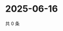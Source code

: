 # 2025-06-16

共 0 条

<!-- BEGIN ZHIHUVIDEO -->
<!-- 最后更新时间 Mon Jun 16 2025 17:14:30 GMT+0800 (China Standard Time) -->

<!-- END ZHIHUVIDEO -->
